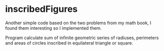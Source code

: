 # inscribedFigures

Another simple code based on the two problems from my math book, I found them interesting so I implemented them.

Program calculate sum of infinite geometric series of radiuses, perimeters and areas of circles inscribed in equilateral triangle or square.
